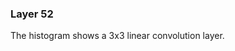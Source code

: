 ### Layer 52

The histogram shows a 3x3 linear convolution layer.
<div id='d3div52'></div>
<script>d3.json("data/data52.json", function(x){initHistogram(x,"#d3div52");});</script>

